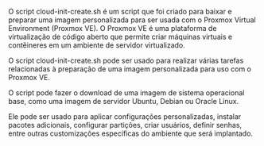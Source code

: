 O script cloud-init-create.sh é um script que foi criado para baixar e preparar uma imagem personalizada para ser usada com o Proxmox Virtual Environment (Proxmox VE). 
O Proxmox VE é uma plataforma de virtualização de código aberto que permite criar máquinas virtuais e contêineres em um ambiente de servidor virtualizado.

O script cloud-init-create.sh pode ser usado para realizar várias tarefas relacionadas à preparação de uma imagem personalizada para uso com o Proxmox VE. 

O script pode fazer o download de uma imagem de sistema operacional base, como uma imagem de servidor Ubuntu, Debian ou Oracle Linux.

Ele pode ser usado para aplicar configurações personalizadas, instalar pacotes adicionais, configurar partições, criar usuários, definir senhas, entre outras customizações específicas do ambiente que será implantado.
